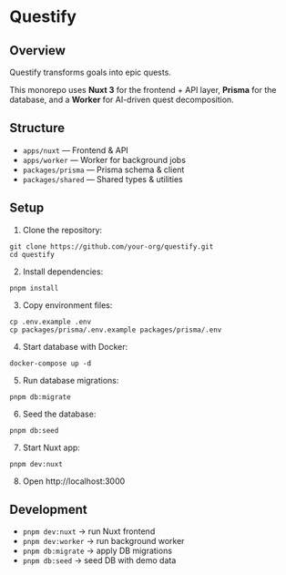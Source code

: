 # Questify

## Overview

Questify transforms goals into epic quests.  

This monorepo uses **Nuxt 3** for the frontend + API layer, **Prisma** for the database, and a **Worker** for AI-driven quest decomposition.

## Structure

- `apps/nuxt` — Frontend & API
- `apps/worker` — Worker for background jobs
- `packages/prisma` — Prisma schema & client
- `packages/shared` — Shared types & utilities

## Setup

1. Clone the repository:
```
git clone https://github.com/your-org/questify.git
cd questify
```

2. Install dependencies:

```
pnpm install
```

3. Copy environment files:

```
cp .env.example .env
cp packages/prisma/.env.example packages/prisma/.env
```

4. Start database with Docker:

```
docker-compose up -d
```

5. Run database migrations:

```
pnpm db:migrate
```

6. Seed the database:

```
pnpm db:seed
```

7. Start Nuxt app:

```
pnpm dev:nuxt
```

8. Open http://localhost:3000

## Development

- `pnpm dev:nuxt` → run Nuxt frontend
- `pnpm dev:worker` → run background worker
- `pnpm db:migrate` → apply DB migrations
- `pnpm db:seed` → seed DB with demo data
